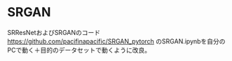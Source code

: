 # SRGAN
SRResNetおよびSRGANのコード
https://github.com/pacifinapacific/SRGAN_pytorch
のSRGAN.ipynbを自分のPCで動く＋目的のデータセットで動くように改良。
